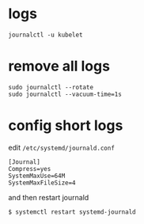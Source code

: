 
# logs
```
journalctl -u kubelet
```

# remove all logs

```
sudo journalctl --rotate
sudo journalctl --vacuum-time=1s
```
# config short logs

edit `/etc/systemd/journald.conf`
```
[Journal]
Compress=yes
SystemMaxUse=64M
SystemMaxFileSize=4
```
and then restart journald
```
$ systemctl restart systemd-journald
```
